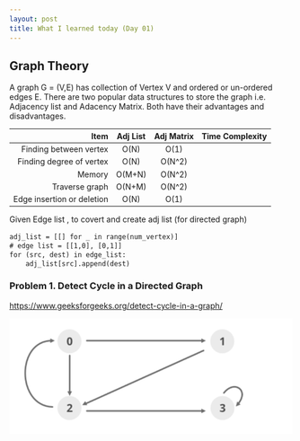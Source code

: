 ```yaml
---
layout: post
title: What I learned today (Day 01)
---
```


## Graph Theory 

A graph G =  (V,E) has collection of Vertex V and ordered or un-ordered edges E. There are two popular data structures to store the graph i.e. Adjacency list and Adacency Matrix. Both have their advantages and disadvantages. 

Item               | Adj List   |  Adj Matrix |  Time Complexity | 
|-----------------:|:----------:|:------------:|:----------------|
Finding between vertex  |O(N) | O(1) | |
Finding degree of vertex | O(N) | O(N^2) | |
Memory  | O(M+N) | O(N^2) ||
Traverse graph | O(N+M) | O(N^2) ||
Edge insertion or deletion | O(N) | O(1) || 

Given Edge list , to covert and create adj list (for directed graph)

```
adj_list = [[] for _ in range(num_vertex)]
# edge list = [[1,0], [0,1]]
for (src, dest) in edge_list:
    adj_list[src].append(dest)

```

### Problem 1. Detect Cycle in a Directed Graph
https://www.geeksforgeeks.org/detect-cycle-in-a-graph/

<img src="images/coding/Cycle_graph.png" >


